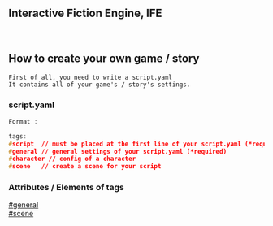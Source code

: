 ## Interactive Fiction Engine, IFE

<br>

## How to create your own game / story

```
First of all, you need to write a script.yaml
It contains all of your game's / story's settings.
```

<h3>script.yaml</h3>

```c
Format :

tags:
#script  // must be placed at the first line of your script.yaml (*required)
#general // general settings of your script.yaml (*required)
#character // config of a character
#scene   // create a scene for your script


```
<h3>Attributes / Elements of tags</h3>

[#general](/doc/general.md)<br>
[#scene](/doc/scene.md)<br>
